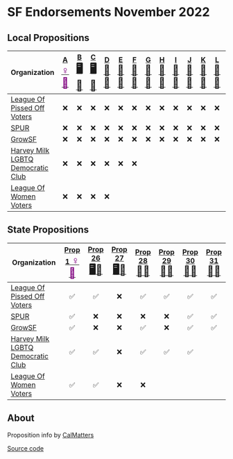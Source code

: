 # SF Endorsements November 2022

## Local Propositions

| Organization                                                                     | [A <span style="color:purple;font-size:24px">♀️🏥</span>][p1] | [B <span style="font-size:24px">🖥️🎰</span>][p26] | [C <span style="font-size:24px">🖥️🎰</span>][p27] | [D <span style="font-size:24px">🎨🎼</span>][p28] | [E <span style="font-size:24px">🏥🫘</span>][p29] | [F <span style="font-size:24px">🚗🔌</span>][p30] | [G <span style="font-size:24px">🚬🍎</span>][p31] | [H <span style="font-size:24px">🚬🍎</span>][p31] | [I <span style="font-size:24px">🚬🍎</span>][p31] | [J <span style="font-size:24px">🚬🍎</span>][p31] | [K <span style="font-size:24px">🚬🍎</span>][p31] | [L <span style="font-size:24px">🚬🍎</span>][p31] | [M <span style="font-size:24px">🚬🍎</span>][p31] | [N <span style="font-size:24px">🚬🍎</span>][p31] | [O <span style="font-size:24px">🚬🍎</span>][p31] |
| -------------------------------------------------------------------------------- | :-: | :-: | :--: | :-: | :---: | :-------: | :----: | :----: | :----: | :----: | :----: | :----: | :----: | :----: | :----: |
| [League Of Pissed Off Voters](https://www.theleaguesf.org/)                      | ❌  | ❌  | ❌    | ❌  | ❌     | ❌      | ❌     | ❌     | ❌     | ❌     | ❌     | ❌     | ❌     | ❌     | ❌     |
| [SPUR](https://www.spur.org/voter-guide/2022-11)                                 | ❌  | ❌  | ❌    | ❌  | ❌     | ❌      | ❌     | ❌     | ❌     | ❌     | ❌     | ❌     | ❌     | ❌     | ❌     |
| [GrowSF](https://growsf.org/voter-guide/)                                        | ❌  | ❌  | ❌    | ❌  | ❌     | ❌      | ❌     | ❌     | ❌     | ❌     | ❌     | ❌     | ❌     | ❌     | ❌     |
| [Harvey Milk LGBTQ Democratic Club](https://www.milkclub.org/endorsements/)      | ❌  | ❌  | ❌    | ❌  | ❌     | ❌      | &nbsp; | &nbsp; | &nbsp; | &nbsp; | &nbsp; | &nbsp; | &nbsp; | &nbsp; | &nbsp; |
| [League Of Women Voters](https://lwvc.org/vote/elections/ballot-recommendations) | ❌  | ❌  | ❌    | ❌  | &nbsp; | &nbsp;  | &nbsp; | &nbsp; | &nbsp; | &nbsp; | &nbsp; | &nbsp; | &nbsp; | &nbsp; | &nbsp; |

## State Propositions

| Organization                                                                     | [Prop 1 <span style="color:purple;font-size:24px">♀️🏥</span>][p1] | [Prop 26 <span style="font-size:24px">🖥️🎰</span>][p26] | [Prop 27 <span style="font-size:24px">🖥️🎰</span>][p27] | [Prop 28 <span style="font-size:24px">🎨🎼</span>][p28] | [Prop 29 <span style="font-size:24px">🏥🫘</span>][p29] | [Prop 30 <span style="font-size:24px">🚗🔌</span>][p30] | [Prop 31 <span style="font-size:24px">🚬🍎</span>][p31] |
| -------------------------------------------------------------------------------- | :-: | :-: | :--: | :-: | :---: | :-----: | :----: |
| [League Of Pissed Off Voters](https://www.theleaguesf.org/)                      | ✅  | ✅  | ❌    | ✅  | ✅     | ✅      | ✅     |
| [SPUR](https://www.spur.org/voter-guide/2022-11)                                 | ✅  | ❌  | ❌    | ❌  | ❌     | ✅      | ✅     |
| [GrowSF](https://growsf.org/voter-guide/)                                        | ✅  | ❌  | ❌    | ✅  | ❌     | ✅      | ✅     |
| [Harvey Milk LGBTQ Democratic Club](https://www.milkclub.org/endorsements/)      | ✅  | ✅  | ❌    | ✅  | ✅     | ✅      | &nbsp; |
| [League Of Women Voters](https://lwvc.org/vote/elections/ballot-recommendations) | ✅  | ✅  | ❌    | ❌  | &nbsp; | &nbsp; | &nbsp; |

## About

Proposition info by [CalMatters](https://calmatters.org/california-voter-guide-2022/propositions/)

[Source code](https://github.com/siggy/sfendorsements)

[p1]:  https://calmatters.org/california-voter-guide-2022/propositions/prop-1-abortion-rights/
[p26]: https://calmatters.org/california-voter-guide-2022/propositions/prop-26-sports-betting-tribal-casinos/
[p27]: https://calmatters.org/california-voter-guide-2022/propositions/prop-27-sports-betting-online/
[p28]: https://calmatters.org/california-voter-guide-2022/propositions/prop-28-arts-education/
[p29]: https://calmatters.org/california-voter-guide-2022/propositions/prop-29-kidney-dialysis/
[p30]: https://calmatters.org/california-voter-guide-2022/propositions/prop-30-income-tax-electric-cars/
[p31]: https://calmatters.org/california-voter-guide-2022/propositions/prop-31-flavored-tobacco-ban/
